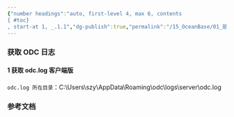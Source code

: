 ```yaml
---
{"number headings":"auto, first-level 4, max 6, contents
{ #toc}
, start-at 1, _.1.1","dg-publish":true,"permalink":"/15_OceanBase/01_部署 OceanBase 数据库/部署，管理 OceanBase 数据库/获取 ODC 日志/","dgPassFrontmatter":true}
---
```



### 获取 ODC 日志
#### 1 获取 odc.log 客户端版
`odc.log 所在目录`：C:\\Users\\szy\\AppData\\Roaming\\odc\\logs\\server\\odc.log


### 参考文档



